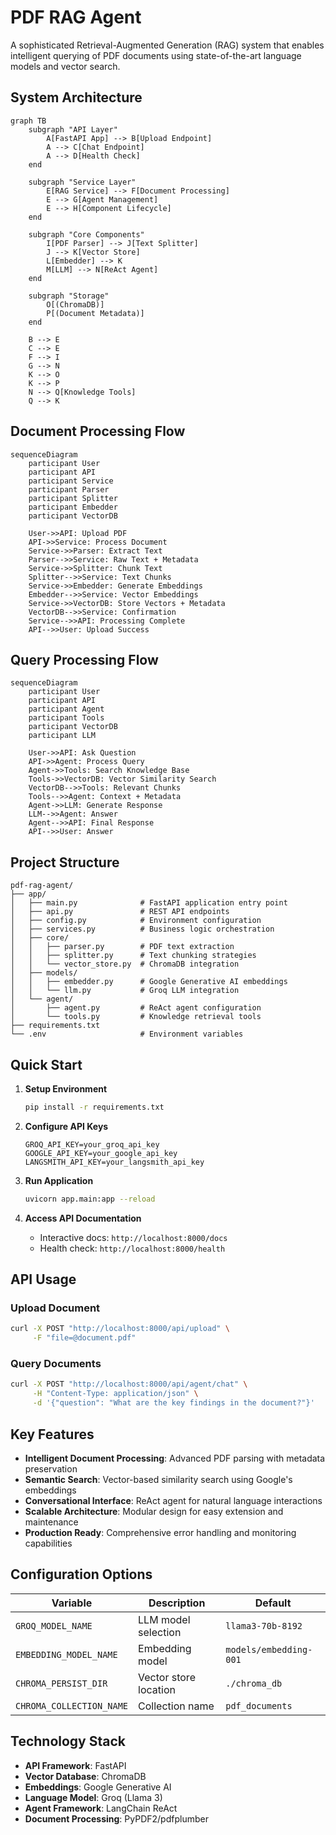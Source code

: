 # PDF RAG Agent

A sophisticated Retrieval-Augmented Generation (RAG) system that enables intelligent querying of PDF documents using state-of-the-art language models and vector search.

## System Architecture

```mermaid
graph TB
    subgraph "API Layer"
        A[FastAPI App] --> B[Upload Endpoint]
        A --> C[Chat Endpoint]
        A --> D[Health Check]
    end
    
    subgraph "Service Layer"
        E[RAG Service] --> F[Document Processing]
        E --> G[Agent Management]
        E --> H[Component Lifecycle]
    end
    
    subgraph "Core Components"
        I[PDF Parser] --> J[Text Splitter]
        J --> K[Vector Store]
        L[Embedder] --> K
        M[LLM] --> N[ReAct Agent]
    end
    
    subgraph "Storage"
        O[(ChromaDB)]
        P[(Document Metadata)]
    end
    
    B --> E
    C --> E
    F --> I
    G --> N
    K --> O
    K --> P
    N --> Q[Knowledge Tools]
    Q --> K
```

## Document Processing Flow

```mermaid
sequenceDiagram
    participant User
    participant API
    participant Service
    participant Parser
    participant Splitter
    participant Embedder
    participant VectorDB
    
    User->>API: Upload PDF
    API->>Service: Process Document
    Service->>Parser: Extract Text
    Parser-->>Service: Raw Text + Metadata
    Service->>Splitter: Chunk Text
    Splitter-->>Service: Text Chunks
    Service->>Embedder: Generate Embeddings
    Embedder-->>Service: Vector Embeddings
    Service->>VectorDB: Store Vectors + Metadata
    VectorDB-->>Service: Confirmation
    Service-->>API: Processing Complete
    API-->>User: Upload Success
```

## Query Processing Flow

```mermaid
sequenceDiagram
    participant User
    participant API
    participant Agent
    participant Tools
    participant VectorDB
    participant LLM
    
    User->>API: Ask Question
    API->>Agent: Process Query
    Agent->>Tools: Search Knowledge Base
    Tools->>VectorDB: Vector Similarity Search
    VectorDB-->>Tools: Relevant Chunks
    Tools-->>Agent: Context + Metadata
    Agent->>LLM: Generate Response
    LLM-->>Agent: Answer
    Agent-->>API: Final Response
    API-->>User: Answer
```

## Project Structure

```
pdf-rag-agent/
├── app/
│   ├── main.py              # FastAPI application entry point
│   ├── api.py               # REST API endpoints
│   ├── config.py            # Environment configuration
│   ├── services.py          # Business logic orchestration
│   ├── core/
│   │   ├── parser.py        # PDF text extraction
│   │   ├── splitter.py      # Text chunking strategies
│   │   └── vector_store.py  # ChromaDB integration
│   ├── models/
│   │   ├── embedder.py      # Google Generative AI embeddings
│   │   └── llm.py           # Groq LLM integration
│   └── agent/
│       ├── agent.py         # ReAct agent configuration
│       └── tools.py         # Knowledge retrieval tools
├── requirements.txt
└── .env                     # Environment variables
```

## Quick Start

1. **Setup Environment**
   ```bash
   pip install -r requirements.txt
   ```

2. **Configure API Keys**
   ```env
   GROQ_API_KEY=your_groq_api_key
   GOOGLE_API_KEY=your_google_api_key
   LANGSMITH_API_KEY=your_langsmith_api_key
   ```

3. **Run Application**
   ```bash
   uvicorn app.main:app --reload
   ```

4. **Access API Documentation**
   - Interactive docs: `http://localhost:8000/docs`
   - Health check: `http://localhost:8000/health`

## API Usage

### Upload Document
```bash
curl -X POST "http://localhost:8000/api/upload" \
     -F "file=@document.pdf"
```

### Query Documents
```bash
curl -X POST "http://localhost:8000/api/agent/chat" \
     -H "Content-Type: application/json" \
     -d '{"question": "What are the key findings in the document?"}'
```

## Key Features

- **Intelligent Document Processing**: Advanced PDF parsing with metadata preservation
- **Semantic Search**: Vector-based similarity search using Google's embeddings
- **Conversational Interface**: ReAct agent for natural language interactions
- **Scalable Architecture**: Modular design for easy extension and maintenance
- **Production Ready**: Comprehensive error handling and monitoring capabilities

## Configuration Options

| Variable | Description | Default |
|----------|-------------|---------|
| `GROQ_MODEL_NAME` | LLM model selection | `llama3-70b-8192` |
| `EMBEDDING_MODEL_NAME` | Embedding model | `models/embedding-001` |
| `CHROMA_PERSIST_DIR` | Vector store location | `./chroma_db` |
| `CHROMA_COLLECTION_NAME` | Collection name | `pdf_documents` |

## Technology Stack

- **API Framework**: FastAPI
- **Vector Database**: ChromaDB
- **Embeddings**: Google Generative AI
- **Language Model**: Groq (Llama 3)
- **Agent Framework**: LangChain ReAct
- **Document Processing**: PyPDF2/pdfplumber